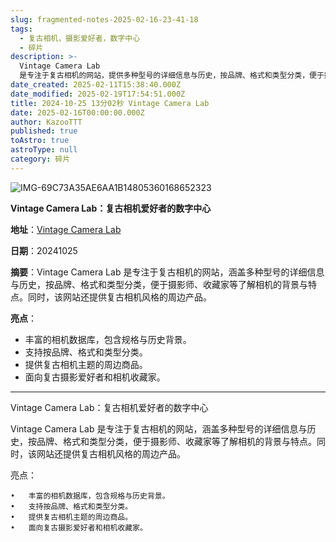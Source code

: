 ```yaml
---
slug: fragmented-notes-2025-02-16-23-41-18
tags:
  - 复古相机，摄影爱好者，数字中心
  - 碎片
description: >-
  Vintage Camera Lab
  是专注于复古相机的网站，提供多种型号的详细信息与历史，按品牌、格式和类型分类，便于摄影师、收藏家了解相机的背景与特点。此外，该网站还提供复古相机风格的周边商品。
date_created: 2025-02-11T15:38:40.000Z
date_modified: 2025-02-19T17:54:51.000Z
title: 2024-10-25 13分02秒 Vintage Camera Lab
date: 2025-02-16T00:00:00.000Z
author: KazooTTT
published: true
toAstro: true
astroType: null
category: 碎片
---
```


![IMG-69C73A35AE6AA1B14805360168652323](</mdImages/IMG-69C73A35AE6AA1B14805360168652323.png>)

**Vintage Camera Lab：复古相机爱好者的数字中心**

**地址**：[Vintage Camera Lab](<https://vintagecameralab.com/>)

**日期**：20241025

**摘要**：Vintage Camera Lab 是专注于复古相机的网站，涵盖多种型号的详细信息与历史，按品牌、格式和类型分类，便于摄影师、收藏家等了解相机的背景与特点。同时，该网站还提供复古相机风格的周边产品。

**亮点**：

- 丰富的相机数据库，包含规格与历史背景。
- 支持按品牌、格式和类型分类。
- 提供复古相机主题的周边商品。
- 面向复古摄影爱好者和相机收藏家。

---

Vintage Camera Lab：复古相机爱好者的数字中心

Vintage Camera Lab 是专注于复古相机的网站，涵盖多种型号的详细信息与历史，按品牌、格式和类型分类，便于摄影师、收藏家等了解相机的背景与特点。同时，该网站还提供复古相机风格的周边产品。

亮点：

	•	丰富的相机数据库，包含规格与历史背景。
	•	支持按品牌、格式和类型分类。
	•	提供复古相机主题的周边商品。
	•	面向复古摄影爱好者和相机收藏家。

